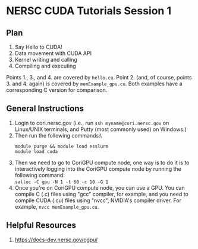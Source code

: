 # NERSC CUDA Tutorials Session 1

## Plan
1. Say Hello to CUDA!
2. Data movement with CUDA API
3. Kernel writing and calling
4. Compiling and executing

Points 1., 3., and 4. are covered by ```hello.cu```. Point 2. (and, of course, points 3. and 4. again) is covered by ```memExample_gpu.cu```. Both examples have a corresponding C version for comparison. 

## General Instructions
1. Login to cori.nersc.gov (i.e., run ```ssh myname@cori.nersc.gov``` on Linux/UNIX terminals, and Putty (most commonly used) on Windows.)
2. Then run the following commands:\
   ```
   module purge && module load esslurm
   module load cuda
   ```
3. Then we need to go to CoriGPU compute node, one way is to do it is to interactively logging into the CoriGPU compute node by running the following command:\
   ```salloc -C gpu -N 1 -t 60 -c 10 -G 1```
4. Once you're on CoriGPU compute node, you can use a GPU. You can compile C (.c) files using "gcc" compiler, for example, and you need to compile CUDA (.cu) files using "nvcc", NVIDIA's compiler driver. For example, ```nvcc memExample_gpu.cu```.

## Helpful Resources
1. https://docs-dev.nersc.gov/cgpu/
